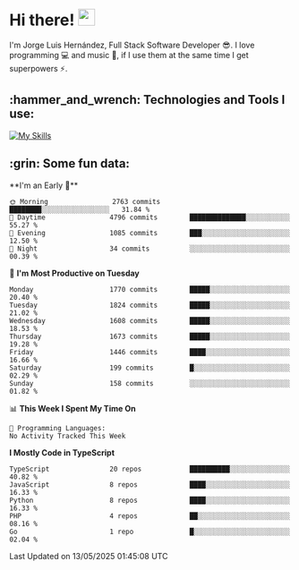 <h1 align="left">
 <abc>
  <br>Hi there! <img src="https://user-images.githubusercontent.com/42378118/110234147-e3259600-7f4e-11eb-95be-0c4047144dea.gif" width="30"><br>
 </abc>
</h1>

I'm Jorge Luis Hernández, Full Stack Software Developer :sunglasses:. I love programming :computer: and music :musical_score:, if I use them at the same time I get superpowers :zap:. 


<h2 align="left">:hammer_and_wrench: Technologies and Tools I use:</h2>

[![My Skills](https://skillicons.dev/icons?i=js,ts,html,css,py,vue,react,next,nest,postgres,mysql)](https://skillicons.dev)

<h2 align="left">:grin: Some fun data:</h2>
<!--START_SECTION:waka-->
**I'm an Early 🐤** 

```text
🌞 Morning                2763 commits        ████████░░░░░░░░░░░░░░░░░   31.84 % 
🌆 Daytime                4796 commits        ██████████████░░░░░░░░░░░   55.27 % 
🌃 Evening                1085 commits        ███░░░░░░░░░░░░░░░░░░░░░░   12.50 % 
🌙 Night                  34 commits          ░░░░░░░░░░░░░░░░░░░░░░░░░   00.39 % 
```
📅 **I'm Most Productive on Tuesday** 

```text
Monday                   1770 commits        █████░░░░░░░░░░░░░░░░░░░░   20.40 % 
Tuesday                  1824 commits        █████░░░░░░░░░░░░░░░░░░░░   21.02 % 
Wednesday                1608 commits        █████░░░░░░░░░░░░░░░░░░░░   18.53 % 
Thursday                 1673 commits        █████░░░░░░░░░░░░░░░░░░░░   19.28 % 
Friday                   1446 commits        ████░░░░░░░░░░░░░░░░░░░░░   16.66 % 
Saturday                 199 commits         █░░░░░░░░░░░░░░░░░░░░░░░░   02.29 % 
Sunday                   158 commits         ░░░░░░░░░░░░░░░░░░░░░░░░░   01.82 % 
```


📊 **This Week I Spent My Time On** 

```text
💬 Programming Languages: 
No Activity Tracked This Week
```

**I Mostly Code in TypeScript** 

```text
TypeScript               20 repos            ██████████░░░░░░░░░░░░░░░   40.82 % 
JavaScript               8 repos             ████░░░░░░░░░░░░░░░░░░░░░   16.33 % 
Python                   8 repos             ████░░░░░░░░░░░░░░░░░░░░░   16.33 % 
PHP                      4 repos             ██░░░░░░░░░░░░░░░░░░░░░░░   08.16 % 
Go                       1 repo              █░░░░░░░░░░░░░░░░░░░░░░░░   02.04 % 
```




 Last Updated on 13/05/2025 01:45:08 UTC
<!--END_SECTION:waka-->
